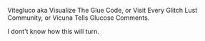 Vitegluco aka Visualize The Glue Code, or Visit Every Glitch Lust Community, or Vicuna Tells Glucose Comments.

I dont't know how this will turn.
